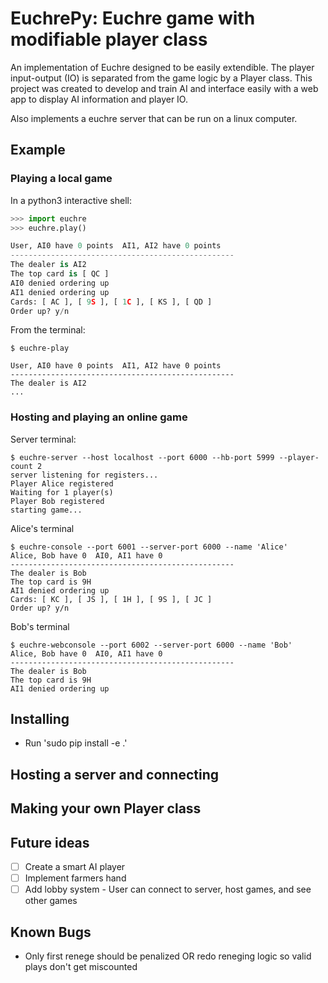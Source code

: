# EuchrePy: Euchre game with modifiable player class

An implementation of Euchre designed to be easily extendible. The player input-output (IO) is separated from the game logic by a Player class. This project was created to develop and train AI and interface easily with a web app to display AI information and player IO.

Also implements a euchre server that can be run on a linux computer. 

## Example

### Playing a local game
In a python3 interactive shell:
```python
>>> import euchre
>>> euchre.play()

User, AI0 have 0 points  AI1, AI2 have 0 points
--------------------------------------------------
The dealer is AI2
The top card is [ QC ]
AI0 denied ordering up
AI1 denied ordering up
Cards: [ AC ], [ 9S ], [ 1C ], [ KS ], [ QD ]
Order up? y/n
```

From the terminal:
```
$ euchre-play

User, AI0 have 0 points  AI1, AI2 have 0 points
--------------------------------------------------
The dealer is AI2
...
```

### Hosting and playing an online game
Server terminal:
```
$ euchre-server --host localhost --port 6000 --hb-port 5999 --player-count 2
server listening for registers...
Player Alice registered
Waiting for 1 player(s)
Player Bob registered
starting game...
```

Alice's terminal
```
$ euchre-console --port 6001 --server-port 6000 --name 'Alice'
Alice, Bob have 0  AI0, AI1 have 0
--------------------------------------------------
The dealer is Bob
The top card is 9H
AI1 denied ordering up
Cards: [ KC ], [ JS ], [ 1H ], [ 9S ], [ JC ]
Order up? y/n
```

Bob's terminal
```
$ euchre-webconsole --port 6002 --server-port 6000 --name 'Bob'
Alice, Bob have 0  AI0, AI1 have 0
--------------------------------------------------
The dealer is Bob
The top card is 9H
AI1 denied ordering up
```

## Installing
- Run 'sudo pip install -e .'

## Hosting a server and connecting

## Making your own Player class

## Future ideas
- [ ] Create a smart AI player
- [ ] Implement farmers hand
- [ ] Add lobby system - User can connect to server, host games, and see other games

## Known Bugs
- Only first renege should be penalized OR redo reneging logic so valid plays don't get miscounted
